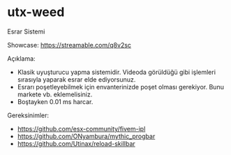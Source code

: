 # utx-weed
Esrar Sistemi

Showcase: https://streamable.com/q8v2sc

Açıklama:
- Klasik uyuşturucu yapma sistemidir. Videoda görüldüğü gibi işlemleri sırasıyla yaparak esrar elde ediyorsunuz.
- Esrarı poşetleyebilmek için envanterinizde poşet olması gerekiyor. Bunu markete vb. eklemelisiniz.
- Boştayken 0.01 ms harcar.

Gereksinimler:
- https://github.com/esx-community/fivem-ipl
- https://github.com/ONyambura/mythic_progbar
- https://github.com/Utinax/reload-skillbar
